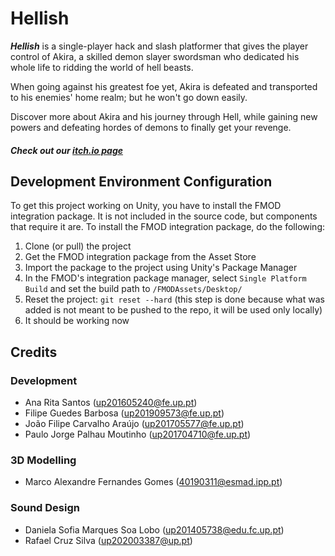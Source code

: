 # Hellish

***Hellish*** is a single-player hack and slash platformer that gives the player control of Akira, a skilled demon slayer swordsman who dedicated his whole life to ridding the world of hell beasts. 

When going against his greatest foe yet, Akira is defeated and transported to his enemies' home realm; but he won't go down easily. 

Discover more about Akira and his journey through Hell, while gaining new powers and defeating hordes of demons to finally get your revenge.

##### Check out our [itch.io page](https://up201909573.itch.io/hellish)

## Development Environment Configuration

To get this project working on Unity, you have to install the FMOD integration package. It is not included in the source code, but components that require it are. To install the FMOD integration package, do the following:

1. Clone (or pull) the project
2. Get the FMOD integration package from the Asset Store
3. Import the package to the project using Unity's Package Manager
4. In the FMOD's integration package manager, select `Single Platform Build` and set the build path to `/FMODAssets/Desktop/`
5. Reset the project: `git reset --hard` (this step is done because what was added is not meant to be pushed to the repo, it will be used only locally)
6. It should be working now

## Credits
### Development
- Ana Rita Santos (up201605240@fe.up.pt)
- Filipe Guedes Barbosa (up201909573@fe.up.pt)
- João Filipe Carvalho Araújo (up201705577@fe.up.pt)
- Paulo Jorge Palhau Moutinho (up201704710@fe.up.pt)
### 3D Modelling
- Marco Alexandre Fernandes Gomes (40190311@esmad.ipp.pt)
### Sound Design
- Daniela Sofia Marques Soa Lobo (up201405738@edu.fc.up.pt)
- Rafael Cruz Silva (up202003387@up.pt)
